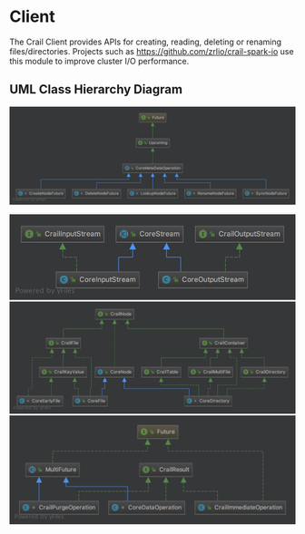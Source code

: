# Client

The Crail Client provides APIs for creating, reading, deleting or renaming files/directories. Projects such as https://github.com/zrlio/crail-spark-io use this module to improve cluster I/O performance.

## UML Class Hierarchy Diagram

![](/assets/metadata-op-uml.png)

![](/assets/core-stream-uml.png)![](/assets/crail-node-uml.png)![](/assets/crail-operation.png)

